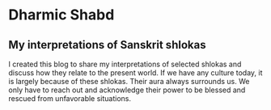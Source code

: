 # Dharmic Shabd

## My interpretations of Sanskrit shlokas

I created this blog to share my interpretations of selected shlokas and discuss how they relate to the present world. If we have any culture today, it is largely because of these shlokas. Their aura always surrounds us. We only have to reach out and acknowledge their power to be blessed and rescued from unfavorable situations.

